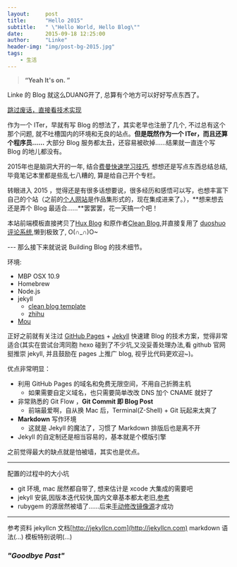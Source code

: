 ```yaml
---
layout:     post
title:      "Hello 2015"
subtitle:   " \"Hello World, Hello Blog\""
date:       2015-09-18 12:25:00
author:     "Linke"
header-img: "img/post-bg-2015.jpg"
tags:
    - 生活
---
```


> **“Yeah It's on. ”**


Linke 的 Blog 就这么DUANG开了, 总算有个地方可以好好写点东西了。

[跳过废话，直接看技术实现 ](#build) 



作为一个 ITer，早就有写 Blog 的想法了，其实老早也注册了几个, 不过总有这个那个问题, 就不吐槽国内的环境和无良的站点。**但是既然作为一个 ITer，而且还算个程序员……** 大部分 Blog 服务都太丑，还容易被砍掉……结果就一直连个写 Blog 的地儿都没有。

2015年也是脑洞大开的一年, 结合[费曼快速学习技巧](http://www.zhihu.com/question/20576786), 想想还是写点东西总结总结, 毕竟笔记本里都是些乱七八糟的, 算是给自己开个专栏。

转眼进入 2015 ，觉得还是有很多话想要说，很多经历和感悟可以写，也想丰富下自己的个站（之前的[个人网站](http://huangxuan.me/portfolio)是作品集形式的，现在集成进来了。），**想来想去还是弄个 Blog 最适合……**罢罢罢，花一天搞一个吧！  

本站前端模板直接拷贝了[Hux Blog](http://huangxuan.me/portfolio) 和原作者[Clean Blog](http://ironsummitmedia.github.io/startbootstrap-clean-blog-jekyll/),并直接复用了 [duoshuo 评论系统](http://lzhblog.duoshuo.com/admin/),懒到极致了, O(∩_∩)O~



<p id = "build"></p>
---
那么接下来就说说 Building Blog 的技术细节。

环境:

* MBP OSX 10.9
* Homebrew
* Node.js
* jekyll
	* [clean blog template](https://github.com/Huxpro/huxpro.github.io)
	* [zhihu](http://www.zhihu.com/question/20223939)
* [Mou](http://25.io) 

正好之前就有关注过 [GitHub Pages](https://pages.github.com/) + [Jekyll](http://jekyllrb.com/) 快速建 Blog 的技术方案，觉得非常适合(其实在尝试台湾同胞 hexo 碰到了不少坑,又没妥善处理办法,看 github 官网挺推崇 jekyll, 并且鼓励在 pages 上推广 blog, 视乎比代码更欢迎~)。

优点非常明显：

* 利用 GitHub Pages 的域名和免费无限空间，不用自己折腾主机
	* 如果需要自定义域名，也只需要简单改改 DNS 加个 CNAME 就好了 
* 非常熟悉的 Git Flow ，**Git Commit 即 Blog Post**
	* 前端最爱啊，自从换 Mac 后，Terminal(Z-Shell) + Git 玩起来太爽了
* **Markdown** 写作环境
	* 这就是 Jekyll 的魔法了，习惯了 Markdown 排版后也是离不开
* Jekyll 的自定制还是相当容易的，基本就是个模版引擎


之前觉得最大的缺点就是怕被墙，其实也是优点。

---

配置的过程中的大小坑

* git 环境, mac 居然都自带了, 想来估计是 xcode 大集成的需要吧
* jekyll 安装,因版本迭代较快,国内文章基本都太老旧,[参考](http://internet-inspired.com/wrote/install-jekyll-in-osx-mavericks/)
* rubygem 的源居然被墙了……后来[手动修改镜像源](https://github.com/juthilo/run-jekyll-on-windows/issues/34)才成功

---
参考资料
jekyllcn 文档[http://jekyllcn.com](http://jekyllcn.com)
markdown 语法(...)
模板特别说明(...)

### *"Goodbye Past"*  




 


